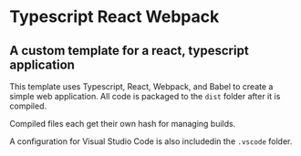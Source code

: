 # Typescript React Webpack
## A custom template for a react, typescript application

This template uses Typescript, React, Webpack, and Babel to create a simple web application.
All code is packaged to the ``dist`` folder after it is compiled.

Compiled files each get their own hash for managing builds.

A configuration for Visual Studio Code is also includedin the ``.vscode`` folder.
